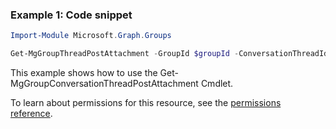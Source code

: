### Example 1: Code snippet

```powershellImport-Module Microsoft.Graph.Groups

Get-MgGroupThreadPostAttachment -GroupId $groupId -ConversationThreadId $conversationThreadId -PostId $postId
```
This example shows how to use the Get-MgGroupConversationThreadPostAttachment Cmdlet.
To learn about permissions for this resource, see the [permissions reference](/graph/permissions-reference).

